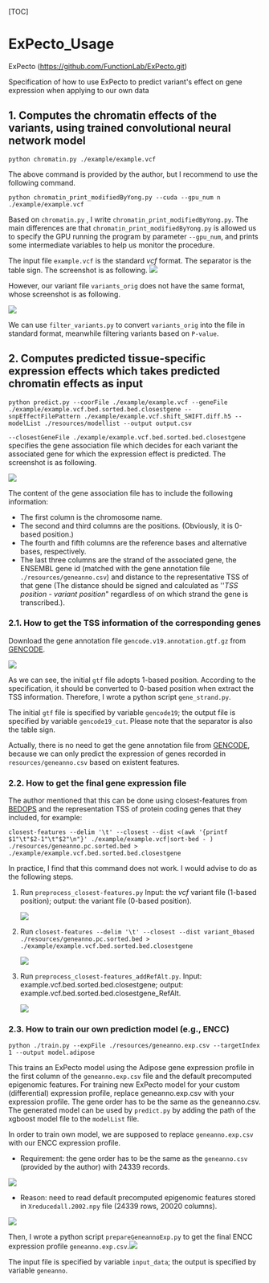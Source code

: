 [TOC]

# ExPecto_Usage

ExPecto (https://github.com/FunctionLab/ExPecto.git)

Specification of how to use ExPecto to predict variant's effect on gene expression when applying to our own data

## 1. Computes the chromatin effects of the variants, using trained convolutional neural network model
```
python chromatin.py ./example/example.vcf
```
The above command is provided by the author, but I recommend to use the following command.

```
python chromatin_print_modifiedByYong.py --cuda --gpu_num n ./example/example.vcf
```

Based on `chromatin.py` , I write `chromatin_print_modifiedByYong.py`. The main differences are that `chromatin_print_modifiedByYong.py` is allowed us to specify the GPU running the program by parameter `--gpu_num`, and prints some intermediate variables to help us monitor the procedure.

The input file `example.vcf` is the standard *vcf* format. The separator is the table sign. The screenshot is as following.
![](Pictures/example_vcf.png)

However, our variant file `variants_orig` does not have the same format, whose screenshot is as following.

![](Pictures/variants_orig.png)

We can use `filter_variants.py` to convert `variants_orig` into the file in standard format, meanwhile filtering variants based on `P-value`.

## 2. Computes predicted tissue-specific expression effects which takes predicted chromatin effects as input
```
python predict.py --coorFile ./example/example.vcf --geneFile ./example/example.vcf.bed.sorted.bed.closestgene --snpEffectFilePattern ./example/example.vcf.shift_SHIFT.diff.h5 --modelList ./resources/modellist --output output.csv
```
`--closestGeneFile ./example/example.vcf.bed.sorted.bed.closestgene` specifies the gene association file which decides for each variant the associated gene for which the expression effect is predicted. The screenshot is as following.

![](Pictures/example.vcf.bed.sorted.bed.closestgene.png)

The content of the gene association file has to include the following information:

- The first column is the chromosome name.
- The second and third columns are the positions. (Obviously, it is 0-based position.)
- The fourth and fifth columns are the reference bases and alternative bases, respectively.
- The last three columns are the strand of the associated gene, the ENSEMBL gene id (matched with the gene annotation file `./resources/geneanno.csv`) and distance to the representative TSS of that gene (The distance should be signed and calculated as ''*TSS position* - *variant position*" regardless of on which strand the gene is transcribed.).

### 2.1. How to get the TSS information of the corresponding genes

Download the gene annotation file `gencode.v19.annotation.gtf.gz` from [GENCODE](https://www.gencodegenes.org/human/release_19.html).

![](Pictures/gencode.png)

As we can see, the initial `gtf` file adopts 1-based position. According to the specification, it should be converted to 0-based position when extract the TSS information. Therefore, I wrote a python script `gene_strand.py`.

The initial `gtf` file is specified by variable `gencode19`; the output file is specified by variable `gencode19_cut`. Please note that the separator is also the table sign.

Actually, there is no need to get  the gene annotation file from [GENCODE](https://www.gencodegenes.org/human/release_19.html), because we can only predict the expression of genes recorded in `resources/geneanno.csv` based on existent features.

### 2.2. How to get the final gene expression file

The author mentioned that this can be done using closest-features from [BEDOPS](https://bedops.readthedocs.io/en/latest/) and the representation TSS of protein coding genes that they included, for example:

```
closest-features --delim '\t' --closest --dist <(awk '{printf $1"\t"$2-1"\t"$2"\n"}' ./example/example.vcf|sort-bed - ) ./resources/geneanno.pc.sorted.bed > ./example/example.vcf.bed.sorted.bed.closestgene
```

In practice, I find that this command does not work. I would advise to do as the following steps.

1. Run `preprocess_closest-features.py`  Input: the *vcf* variant file (1-based position); output: the variant file (0-based position).

   ![](Pictures/preprocess_closest-features.png)

2. Run `closest-features --delim '\t' --closest --dist variant_0based ./resources/geneanno.pc.sorted.bed > ./example/example.vcf.bed.sorted.bed.closestgene `

   ![](Pictures/closest-features.png)

3. Run `preprocess_closest-features_addRefAlt.py`. Input: example.vcf.bed.sorted.bed.closestgene; output: example.vcf.bed.sorted.bed.closestgene_RefAlt.

   ![](Pictures/preprocess_closest-features_addRefAlt.png)

### 2.3. How to train our own prediction model (e.g., ENCC)

```
python ./train.py --expFile ./resources/geneanno.exp.csv --targetIndex 1 --output model.adipose
```

This trains an ExPecto model using the Adipose gene expression profile in the first column of the `geneanno.exp.csv` file and the default precomputed epigenomic features. For training new ExPecto model for your custom (differential) expression profile, replace geneanno.exp.csv with your expression profile. The gene order has to be the same as the geneanno.csv. The generated model can be used by `predict.py` by adding the path of the xgboost model file to the `modelList` file.

In order to train own model, we are supposed to replace `geneanno.exp.csv` with our ENCC expression profile. 

- Requirement: the gene order has to be the same as the `geneanno.csv` (provided by the author) with 24339 records.

![](Pictures/geneanno_csv.png)

- Reason: need to read default precomputed epigenomic features stored in `Xreducedall.2002.npy` file
  (24339 rows, 20020 columns).

![](Pictures/Xreducedall.2002.npy.png)

Then, I wrote a python script `prepareGeneannoExp.py` to get the final ENCC expression profile `geneanno.exp.csv`.![](Pictures/ENCC_expression_profile.png)

The input file is specified by variable `input_data`; the output is specified by variable `geneanno`.